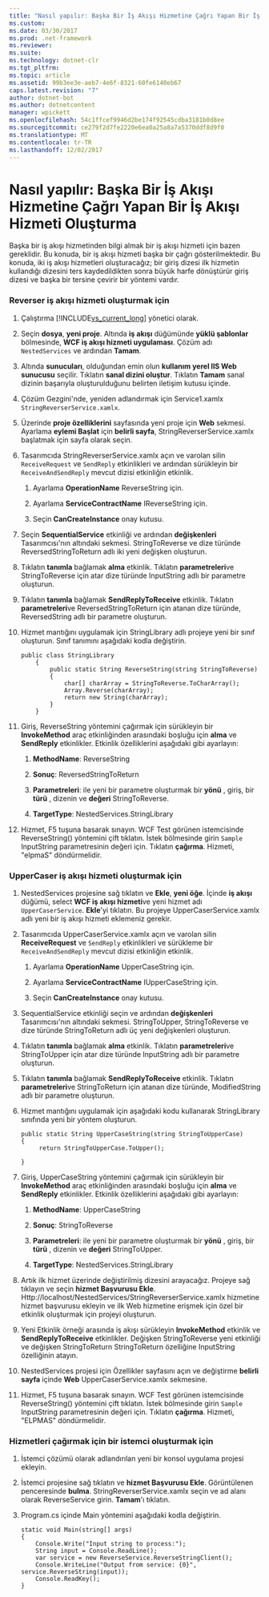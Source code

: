 ```yaml
---
title: "Nasıl yapılır: Başka Bir İş Akışı Hizmetine Çağrı Yapan Bir İş Akışı Hizmeti Oluşturma"
ms.custom: 
ms.date: 03/30/2017
ms.prod: .net-framework
ms.reviewer: 
ms.suite: 
ms.technology: dotnet-clr
ms.tgt_pltfrm: 
ms.topic: article
ms.assetid: 99b3ee3e-aeb7-4e6f-8321-60fe6140eb67
caps.latest.revision: "7"
author: dotnet-bot
ms.author: dotnetcontent
manager: wpickett
ms.openlocfilehash: 54c1ffcef9946d2be174f92545cdba3181b0d8ee
ms.sourcegitcommit: ce279f2d7fe2220e6ea0a25a8a7a5370ddf8d9f0
ms.translationtype: MT
ms.contentlocale: tr-TR
ms.lasthandoff: 12/02/2017
---
```

# <a name="how-to-create-a-workflow-service-that-calls-another-workflow-service"></a>Nasıl yapılır: Başka Bir İş Akışı Hizmetine Çağrı Yapan Bir İş Akışı Hizmeti Oluşturma
Başka bir iş akışı hizmetinden bilgi almak bir iş akışı hizmeti için bazen gereklidir.  Bu konuda, bir iş akışı hizmeti başka bir çağrı gösterilmektedir. Bu konuda, iki iş akışı hizmetleri oluşturacağız; bir giriş dizesi ilk hizmetin kullandığı dizesini ters kaydedildikten sonra büyük harfe dönüştürür giriş dizesi ve başka bir tersine çevirir bir yöntemi vardır.  
  
### <a name="to-create-the-reverser-workflow-service"></a>Reverser iş akışı hizmeti oluşturmak için  
  
1.  Çalıştırma [!INCLUDE[vs_current_long](../../../../includes/vs-current-long-md.md)] yönetici olarak.  
  
2.  Seçin **dosya**, **yeni proje**. Altında **iş akışı** düğümünde **yüklü şablonlar** bölmesinde, **WCF iş akışı hizmeti uygulaması**. Çözüm adı `NestedServices` ve ardından **Tamam**.  
  
3.  Altında **sunucuları**, olduğundan emin olun **kullanım yerel IIS Web sunucusu** seçilir. Tıklatın **sanal dizini oluştur**. Tıklatın **Tamam** sanal dizinin başarıyla oluşturulduğunu belirten iletişim kutusu içinde.  
  
4.  Çözüm Gezgini'nde, yeniden adlandırmak için Service1.xamlx `StringReverserService.xamlx`.  
  
5.  Üzerinde **proje özelliklerini** sayfasında yeni proje için **Web** sekmesi. Ayarlama **eylemi Başlat** için **belirli sayfa**, StringReverserService.xamlx başlatmak için sayfa olarak seçin.  
  
6.  Tasarımcıda StringReverserService.xamlx açın ve varolan silin `ReceiveRequest` ve `SendReply` etkinlikleri ve ardından sürükleyin bir `ReceiveAndSendReply` mevcut dizisi etkinliğin etkinlik.  
  
    1.  Ayarlama **OperationName** ReverseString için.  
  
    2.  Ayarlama **ServiceContractName** IReverseString için.  
  
    3.  Seçin **CanCreateInstance** onay kutusu.  
  
7.  Seçin **SequentialService** etkinliği ve ardından **değişkenleri** Tasarımcısı'nın altındaki sekmesi. StringToReverse ve dize türünde ReversedStringToReturn adlı iki yeni değişken oluşturun.  
  
8.  Tıklatın **tanımla** bağlamak **alma** etkinlik. Tıklatın **parametreleri**ve StringToReverse için atar dize türünde InputString adlı bir parametre oluşturun.  
  
9. Tıklatın **tanımla** bağlamak **SendReplyToReceive** etkinlik. Tıklatın **parametreleri**ve ReversedStringToReturn için atanan dize türünde, ReversedString adlı bir parametre oluşturun.  
  
10. Hizmet mantığını uygulamak için StringLibrary adlı projeye yeni bir sınıf oluşturun.  Sınıf tanımını aşağıdaki kodla değiştirin.  
  
    ```  
    public class StringLibrary  
        {  
            public static String ReverseString(string StringToReverse)  
            {  
                char[] charArray = StringToReverse.ToCharArray();  
                Array.Reverse(charArray);  
                return new String(charArray);  
            }  
        }  
    ```  
  
11. Giriş, ReverseString yöntemini çağırmak için sürükleyin bir **InvokeMethod** araç etkinliğinden arasındaki boşluğu için **alma** ve **SendReply** etkinlikler. Etkinlik özelliklerini aşağıdaki gibi ayarlayın:  
  
    1.  **MethodName**: ReverseString  
  
    2.  **Sonuç**: ReversedStringToReturn  
  
    3.  **Parametreleri**: ile yeni bir parametre oluşturmak bir **yönü** , giriş, bir **türü** , dizenin ve **değeri** StringToReverse.  
  
    4.  **TargetType**: NestedServices.StringLibrary  
  
12. Hizmet, F5 tuşuna basarak sınayın. WCF Test görünen istemcisinde ReverseString() yöntemini çift tıklatın. İstek bölmesinde girin `Sample` InputString parametresinin değeri için. Tıklatın **çağırma**. Hizmeti, "elpmaS" döndürmelidir.  
  
### <a name="to-create-the-uppercaser-workflow-service"></a>UpperCaser iş akışı hizmeti oluşturmak için  
  
1.  NestedServices projesine sağ tıklatın ve **Ekle**, **yeni öğe**. İçinde **iş akışı** düğümü, select **WCF iş akışı hizmeti**ve yeni hizmet adı `UpperCaserService`. **Ekle**'yi tıklatın. Bu projeye UpperCaserService.xamlx adlı yeni bir iş akışı hizmeti eklemeniz gerekir.  
  
2.  Tasarımcıda UpperCaserService.xamlx açın ve varolan silin **ReceiveRequest** ve `SendReply` etkinlikleri ve sürükleme bir `ReceiveAndSendReply` mevcut dizisi etkinliğin etkinlik.  
  
    1.  Ayarlama **OperationName** UpperCaseString için.  
  
    2.  Ayarlama **ServiceContractName** IUpperCaseString için.  
  
    3.  Seçin **CanCreateInstance** onay kutusu.  
  
3.  SequentialService etkinliği seçin ve ardından **değişkenleri** Tasarımcısı'nın altındaki sekmesi. StringToUpper, StringToReverse ve dize türünde StringToReturn adlı üç yeni değişkenleri oluşturun.  
  
4.  Tıklatın **tanımla** bağlamak **alma** etkinlik. Tıklatın **parametreleri**ve StringToUpper için atar dize türünde InputString adlı bir parametre oluşturun.  
  
5.  Tıklatın **tanımla** bağlamak **SendReplyToReceive** etkinlik. Tıklatın **parametreleri**ve StringToReturn için atanan dize türünde, ModifiedString adlı bir parametre oluşturun.  
  
6.  Hizmet mantığını uygulamak için aşağıdaki kodu kullanarak StringLibrary sınıfında yeni bir yöntem oluşturun.  
  
    ```  
    public static String UpperCaseString(string StringToUpperCase)  
    {  
         return StringToUpperCase.ToUpper();  
  
    }  
    ```  
  
7.  Giriş, UpperCaseString yöntemini çağırmak için sürükleyin bir **InvokeMethod** araç etkinliğinden arasındaki boşluğu için **alma** ve **SendReply** etkinlikler. Etkinlik özelliklerini aşağıdaki gibi ayarlayın:  
  
    1.  **MethodName**: UpperCaseString  
  
    2.  **Sonuç**: StringToReverse  
  
    3.  **Parametreleri**: ile yeni bir parametre oluşturmak bir **yönü** , giriş, bir **türü** , dizenin ve **değeri** StringToUpper.  
  
    4.  **TargetType**: NestedServices.StringLibrary  
  
8.  Artık ilk hizmet üzerinde değiştirilmiş dizesini arayacağız. Projeye sağ tıklayın ve seçin **hizmet Başvurusu Ekle**. Http://localhost/NestedServices/StringReverserService.xamlx hizmetine hizmet başvurusu ekleyin ve ilk Web hizmetine erişmek için özel bir etkinlik oluşturmak için projeyi oluşturun.  
  
9. Yeni Etkinlik örneği arasında iş akışı sürükleyin **InvokeMethod** etkinlik ve **SendReplyToReceive** etkinlikler. Değişken StringToReverse yeni etkinliği ve değişken StringToReturn StringToReturn özelliğine InputString özelliğinin atayın.  
  
10. NestedServices projesi için Özellikler sayfasını açın ve değiştirme **belirli sayfa** içinde **Web** UpperCaserService.xamlx sekmesine.  
  
11. Hizmet, F5 tuşuna basarak sınayın. WCF Test görünen istemcisinde ReverseString() yöntemini çift tıklatın. İstek bölmesinde girin `Sample` InputString parametresinin değeri için. Tıklatın **çağırma**. Hizmeti, "ELPMAS" döndürmelidir.  
  
### <a name="to-create-a-client-to-call-the-services"></a>Hizmetleri çağırmak için bir istemci oluşturmak için  
  
1.  İstemci çözümü olarak adlandırılan yeni bir konsol uygulama projesi ekleyin.  
  
2.  İstemci projesine sağ tıklatın ve **hizmet Başvurusu Ekle**. Görüntülenen penceresinde **bulma**. StringReverserService.xamlx seçin ve ad alanı olarak ReverseService girin.  **Tamam**'ı tıklatın.  
  
3.  Program.cs içinde Main yöntemini aşağıdaki kodla değiştirin.  
  
    ```  
    static void Main(string[] args)  
    {  
        Console.Write("Input string to process:");  
        String input = Console.ReadLine();  
        var service = new ReverseService.ReverseStringClient();  
        Console.WriteLine("Output from service: {0}", service.ReverseString(input));  
        Console.ReadKey();  
    }  
    ```
